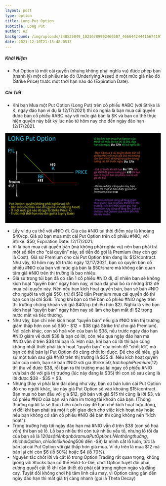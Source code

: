 ```yaml
---
layout: post
type: option
title: Long Put Option
subtitle: Long Put
author: A3
background: /img/uploads/240525049_10216789992460507_4666442444156741978_n.jpeg
date: 2021-12-10T21:15:48.051Z
---
```

##### Khái Niệm

* Put Option là một cái quyền (nhưng không phải nghĩa vụ) được phép bán (thanh lý) một cổ phiếu nào đó (Underlying Asset) ở một mức giá nào đó (Strike Price) trước một thời hạn nào đó (Expiration Date).

##### Chi Tiết

* Khi bạn Mua một Put Option (Long Put) trên cổ phiếu #ABC (với Strike là K, ngày đáo hạn ví dụ là 12/17/2021) thì có nghĩa là bạn mua cái quyền được bán cổ phiếu #ABC này với mức giá bán là $K và bạn có thể thực hiện quyền này bất kỳ lúc nào từ hôm nay cho đến ngày đáo hạn 12/17/2021.

![Long Put](/img/uploads/240525049_10216789992460507_4666442444156741978_n.jpeg "Long Put")

* Lấy ví dụ cụ thể với #NIO đi. Giá của #NIO tại thời điểm này là khoảng $40/cp.
  Giả sử bạn mua một cái Put Option trên cổ phiếu #NIO, với Strike: $50, Expiration Date: 12/17/2021.
* Vì là bạn mua cái quyền bán (mà không phải nghĩa vụ) nên bạn phải trả một số tiền cho “cái quyền” này, số tiền đó gọi là Premium (hay còn gọi là Cost). Giả sử Premium cho cái Put Option trên đang là: $12/contract.
  Như vậy, từ hôm nay tới trước ngày 12/17/2021, bạn có quyền bán cổ phiếu #NIO của bạn với mức giá bán là $50/share mà không cần quan tâm giá #NIO trên thị trường là bao nhiêu.
* Giả sử trong túi bạn đã có sẵn 1 cổ phiếu #NIO đi, dĩ nhiên bạn sẽ không kích hoạt “quyền bán” ngay hôm nay, vì bạn đã phải bỏ ra những $12 để mua cái quyền này. Nên nếu bạn kích hoạt quyền bán, bạn sẽ bán #NIO cho người ta với giá $50, trừ đi $12 tiền Premium mua cái quyền đó thì bạn còn lại chỉ $38. Trong khi bạn có thể bán cổ phiếu #NIO ngay trên thị trường chứng khoán với giá $40/cp (nhiều hơn $2).
  Nghĩa là việc bạn kích hoạt “quyền bán” ngay hôm nay sẽ làm cho bạn mất đi $2 trong nước mắt và tiếc thương.
* Như vậy, bạn chỉ nên kích hoạt “quyền bán” nếu giá #NIO trên thị trường giảm thấp hơn con số $50 - $12 = $38 (giá Strike trừ cho giá Premium). Nói cách khác, con số hoà vốn của bạn là $38, nếu trước ngày đáo hạn #NIO giảm về dưới $38 là bạn có lời, còn nếu quá ngày đáo hạn mà #NIO vẫn ở trên $38 thì bạn lỗ.
  Hơn nữa, khi bạn có lời thì bạn cũng không nhất thiết phải kích hoạt “quyền bán” của mình để “chốt lời”, mà bạn có thể bán lại Put Option đó cũng chốt lời được.
  Để cho dễ hiểu, giả sử một tuần sau giá #NIO trên thị trường là $35 đi. Nếu kích hoạt quyền bán của mình, bạn sẽ bán #NIO với giá Strike $50, trừ cho phí Premium ($12) thì thu về được $38, rồi bạn ra thị trường mua lại ngay cổ phiếu #NIO vừa bán đó với giá trị trường (lúc này đang là $35) thì con số sau cùng là lời được $38 - $35 = $3.
* Nhưng thay vì phải làm dài dòng như vậy, bạn cứ bán luôn cái Put Option đó cho người khác, lúc này giá Put Option sẽ vào khoảng $15/contract. Bạn mua nó ban đầu với giá $12, giờ bán với giá $15 thì cũng là lời $3, và cổ phiếu #NIO của bạn vẫn nằm im trong tài khoản của bạn. (Thông thường người ta sẽ thực hiện cách này để hạn chế kích hoạt hợp đồng, vì đôi khi bạn phải trả một ít phí giao dịch cho việc kích hoạt này hoặc nếu bạn không có sẵn cổ phiếu #NIO để bán thì cũng không nên "kích hoạt").
* Trong trường hợp tới ngày đáo hạn mà #NIO vẫn ở trên $38 (con số hoà vốn) thì bạn sẽ lỗ. Lỗ bao nhiều thì còn tuỳ nhiều yếu tố, nhưng lỗ tối đa của bạn sẽ là $12 (là số tiền bạn bỏ ra mua Put Option).
  Nên thông thường, khi chơi Option, chỉ cần lỗ khoảng 50% đến 70% (như ví dụ trên thì lỗ khoảng -$6 đến -$8) là mình cắt lỗ luôn, tức là bán lại cái Put Option với giá thấp hơn giá mua. Ví dụ trên là mua $12 mà bán lại chỉ còn $6 (lỗ 50%) hoặc $4 (lỗ 70%).
* Nguyên tắc chốt lời và cắt lỗ trong Option Trading rất quan trọng, không giống với Stocks bạn có thể Hold-to-Die, chơi Option tuyệt đối phải cương quyết cắt lỗ khi cần thiết dù phải cắt trong nghẹn ngào và đắng cay. Tuyệt đối không chơi hệ tâm linh cầu may, vì Option càng gần đến ngày đáo hạn thì mất giá trị càng nhanh (gọi là Theta Decay)